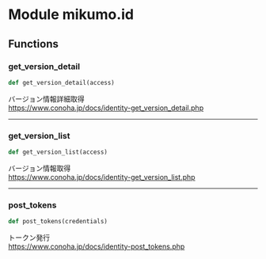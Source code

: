 # Module mikumo.id


## Functions

### get_version_detail 

```python
def get_version_detail(access)
```

バージョン情報詳細取得  
https://www.conoha.jp/docs/identity-get_version_detail.php

------

### get_version_list 

```python
def get_version_list(access)
```

バージョン情報取得  
https://www.conoha.jp/docs/identity-get_version_list.php

------

### post_tokens 

```python
def post_tokens(credentials)
```

トークン発行  
https://www.conoha.jp/docs/identity-post_tokens.php
